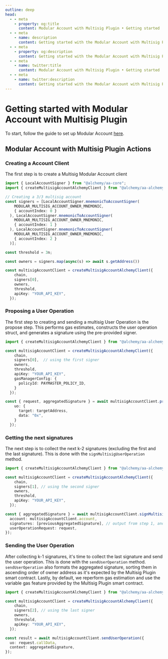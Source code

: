 ```yaml
---
outline: deep
head:
  - - meta
    - property: og:title
      content: Modular Account with Multisig Plugin • Getting started
  - - meta
    - name: description
      content: Getting started with the Modular Account with Multisig Plugin in Account Kit
  - - meta
    - property: og:description
      content: Getting started with the Modular Account with Multisig Plugin in Account Kit
  - - meta
    - name: twitter:title
      content: Modular Account with Multisig Plugin • Getting started
  - - meta
    - name: twitter:description
      content: Getting started with the Modular Account with Multisig Plugin in Account Kit
---
```


# Getting started with Modular Account with Multisig Plugin

To start, follow the guide to set up Modular Account [here](../getting-started.md).

## Modular Account with Multisig Plugin Actions

### Creating a Account Client

The first step is to create a Multisig Modular Account client 

```ts
import { LocalAccountSigner } from "@alchemy/aa-core";
import { createMultisigAccountAlchemyClient } from "@alchemy/aa-alchemy";

// Creating a 3/3 multisig account 
const signers = [LocalAccountSigner.mnemonicToAccountSigner(
    MODULAR_MULTISIG_ACCOUNT_OWNER_MNEMONIC,
    { accountIndex: 0 }
  ), LocalAccountSigner.mnemonicToAccountSigner(
    MODULAR_MULTISIG_ACCOUNT_OWNER_MNEMONIC,
    { accountIndex: 1 }
  ), LocalAccountSigner.mnemonicToAccountSigner(
    MODULAR_MULTISIG_ACCOUNT_OWNER_MNEMONIC,
    { accountIndex: 2 }
  )];

const threshold = 3n;

const owners = signers.map(async(s) => await s.getAddress())

const multisigAccountClient = createMultisigAccountAlchemyClient({
    chain,
    signers[0], 
    owners,
    threshold,
    apiKey: "YOUR_API_KEY",
  });
```

### Proposing a User Operation

The first step to creating and sending a multisig User Operation is the propose step. This performs gas estimates, constructs the user operation struct, and generates a signature using the pre-provided signer.

```ts
import { createMultisigAccountAlchemyClient } from "@alchemy/aa-alchemy";

const multisigAccountClient = createMultisigAccountAlchemyClient({
    chain,
    signers[0],  // using the first signer
    owners,
    threshold,
    apiKey: "YOUR_API_KEY",
    gasManagerConfig: {
      policyId: PAYMASTER_POLICY_ID,
    }
  });

const { request, aggregatedSignature } = await multisigAccountClient.proposeUserOperation({
    uo: {
      target: targetAddress,
      data: "0x",
    }
  });
```

### Getting the next signatures

The next step is to collect the next k-2 signatures (excluding the first and the last signature). This is done with the `signMultisigUserOperation` method.

```ts
import { createMultisigAccountAlchemyClient } from "@alchemy/aa-alchemy";

const multisigAccountClient = createMultisigAccountAlchemyClient({
    chain,
    signers[1], // using the second signer
    owners,
    threshold,
    apiKey: "YOUR_API_KEY",
  });

const { aggregatedSignature } = await multisigAccountClient.signMultisigUserOperation({
  account: multisigAccountClient.account,
  signatures: [previousAggregatedSignature], // output from step 1, and from this step if k-2 > 1
  userOperationRequest: request,
});
```

### Sending the User Operation

After collecting k-1 signatures, it's time to collect the last signature and send the user operation. This is done with the `sendUserOperation` method. `sendUserOperation` also formats the aggregated signature, sorting them in ascending order of owner address as it's expected by the Multisig Plugin smart contract. Lastly, by default, we reperform gas estimation and use the variable gas feature provided by the Multisig Plugin smart contract.

```ts
import { createMultisigAccountAlchemyClient } from "@alchemy/aa-alchemy";

const multisigAccountClient = createMultisigAccountAlchemyClient({
    chain,
    signers[2], // using the last signer
    owners,
    threshold,
    apiKey: "YOUR_API_KEY",
  });

const result = await multisigAccountClient.sendUserOperation({
  uo: request.callData,
  context: aggregatedSignature,
});

```